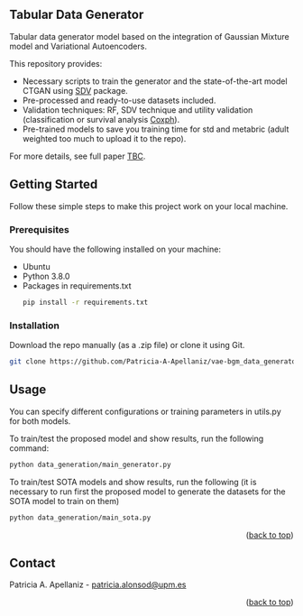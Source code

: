 <!-- ABOUT THE PROJECT -->
## Tabular Data Generator

Tabular data generator model based on the integration of Gaussian Mixture model and Variational Autoencoders. 

This repository provides:
* Necessary scripts to train the generator and the state-of-the-art model CTGAN using [SDV](https://github.com/sdv-dev/SDV) package.
* Pre-processed and ready-to-use datasets included.
* Validation techniques: RF, SDV technique and utility validation (classification or survival analysis [Coxph](https://github.com/havakv/pycox)).
* Pre-trained models to save you training time for std and metabric (adult weighted too much to upload it to the repo).

For more details, see full paper [TBC]().


<!-- GETTING STARTED -->
## Getting Started
Follow these simple steps to make this project work on your local machine.

### Prerequisites
You should have the following installed on your machine:

* Ubuntu
* Python 3.8.0
* Packages in requirements.txt
  ```sh
  pip install -r requirements.txt
  ```

### Installation

Download the repo manually (as a .zip file) or clone it using Git.
   ```sh
   git clone https://github.com/Patricia-A-Apellaniz/vae-bgm_data_generator
   ```


<!-- USAGE EXAMPLES -->
## Usage

You can specify different configurations or training parameters in utils.py for both models.


To train/test the proposed model and show results, run the following command:
   ```sh
   python data_generation/main_generator.py
   ```
To train/test SOTA models and show results, run the following  (it is necessary to run first the proposed model to generate the datasets for the SOTA model to train on them)
   ```sh
   python data_generation/main_sota.py
   ```

<p align="right">(<a href="#readme-top">back to top</a>)</p>



[//]: # (<!-- LICENSE -->)

[//]: # (## License)

[//]: # ()
[//]: # (Distributed under the XXX License. See `LICENSE.txt` for more information.)

[//]: # ()
[//]: # (<p align="right">&#40;<a href="#readme-top">back to top</a>&#41;</p>)



<!-- CONTACT -->
## Contact

Patricia A. Apellaniz - patricia.alonsod@upm.es

<p align="right">(<a href="#readme-top">back to top</a>)</p>


[//]: # (<!-- ACKNOWLEDGMENTS -->)

[//]: # (## Acknowledgments)

[//]: # ()
[//]: # (* []&#40;&#41;)

[//]: # (* []&#40;&#41;)

[//]: # (* []&#40;&#41;)

[//]: # (<p align="right">&#40;<a href="#readme-top">back to top</a>&#41;</p>)

